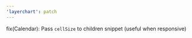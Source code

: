 ```yaml
---
'layerchart': patch
---
```


fix(Calendar): Pass `cellSize` to children snippet (useful when responsive)
